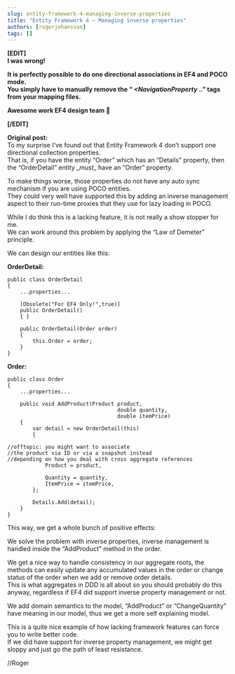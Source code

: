 ```yaml
---
slug: entity-framework-4-managing-inverse-properties
title: "Entity Framework 4 – Managing inverse properties"
authors: [rogerjohansson]
tags: []
---
```

**\[EDIT\]  
I was wrong!**

<!-- truncate -->

**It is perfectly possible to do one directional associations in EF4 and POCO mode.  
You simply have to manually remove the “ *\<NavigationProperty* ..” tags from your mapping files.**

**Awesome work EF4 design team 🙂**

**\[/EDIT\]**

**Original post:**  
To my surprise I’ve found out that Entity Framework 4 don’t support one directional collection properties.  
That is, if you have the entity “Order” which has an “Details” property, then the “OrderDetail” entity \_*must*\_ have an “Order” property.

To make things worse, those properties do not have any auto sync mechanism if you are using POCO entities.  
They could very well have supported this by adding an inverse management aspect to their run-time proxies that they use for lazy loading in POCO.

While I do think this is a lacking feature, it is not really a show stopper for me.  
We can work around this problem by applying the “Law of Demeter” principle.

We can design our entities like this:

**OrderDetail:**

```
public class OrderDetail
{
    ...properties...

    [Obsolete("For EF4 Only!",true)]
    public OrderDetail()
    { }

    public OrderDetail(Order order)
    {
        this.Order = order;
    }
}
```

**Order:**

```
public class Order
{
    ...properties...

    public void AddProduct(Product product,
                                   double quantity,
                                   double itemPrice)
    {
        var detail = new OrderDetail(this)
        {

//offtopic: you might want to associate
//the product via ID or via a snapshot instead
//depending on how you deal with cross aggregate references
            Product = product,

            Quantity = quantity,
            ItemPrice = itemPrice,
        };

        Details.Add(detail);
    }
}
```

This way, we get a whole bunch of positive effects:

We solve the problem with inverse properties, inverse management is handled inside the “AddProduct” method in the order.

We get a nice way to handle consistency in our aggregate roots, the methods can easily update any accumulated values in the order or change status of the order when we add or remove order details.  
This is what aggregates in DDD is all about so you should probably do this anyway, regardless if EF4 did support inverse property management or not.

We add domain semantics to the model, “AddProduct” or “ChangeQuantity” have meaning in our model, thus we get a more self explaining model.

This is a quite nice example of how lacking framework features can force you to write better code.  
If we did have support for inverse property management, we might get sloppy and just go the path of least resistance.

//Roger
